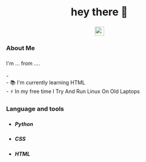 ###

<h1 align="center">hey there 👋</h1>

###

<div align="center">
  <a href="https://www.youtube.com/@Sombrechip"><img src="https://img.shields.io/static/v1?message=Youtube&logo=youtube&label=&color=FF0000&logoColor=white&labelColor=&style=for-the-badge" height="25" alt="youtube logo"></a>
</div>

###

<h3 align="left">  About Me</h3>

###

<p align="left">I'm ... from ....<br><br>- <br>- 📚 I'm currently learning HTML<br>- ⚡ In my free time I Try And Run Linux On Old Laptops</p>

###

<h3 align="left"> Language and tools</h3>

###
<ul>

<li><h5>Python</h5></li>
<li><h5>CSS</h5></li>
<li><h5>HTML</h5></li>
  
</ul>
